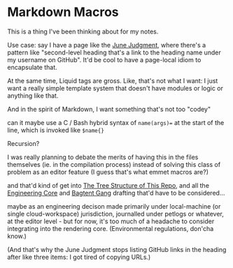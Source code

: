 # Markdown Macros

This is a thing I've been thinking about for my notes.

Use case: say I have a page like the [June Judgment](b7b835c5-d843-4888-ae53-bd8aef36d5cd.md), where there's a pattern like "second-level heading that's a link to the heading name under my username on GitHub". It'd be cool to have a page-local idiom to encapsulate that.

At the same time, Liquid tags are gross. Like, that's not what I want: I just want a really simple template system that doesn't have modules or logic or anything like that.

And in the spirit of Markdown, I want something that's not too "codey"

can it maybe use a C / Bash hybrid syntax of `name(args)=` at the start of the line, which is invoked like `$name{}`

Recursion?

I was really planning to debate the merits of having this in the files themselves (ie. in the compilation process) instead of solving this class of problem as an editor feature (I guess that's what emmet macros are?)

and that'd kind of get into [The Tree Structure of This Repo](b651b62a-9906-4a3d-943b-93d19e4153d7.md), and all the [Engineering Core](30ec2e6e-47d0-496a-a523-0732b35aea8a.md) and [Bagtent Gang](ba00b8cb-9d05-4aef-bd50-0990f82dd723.md) drafting that'd have to be considered...

maybe as an engineering decison made primarily under local-machine (or single cloud-workspace) jurisdiction, journalled under petlogs or whatever, at the editor level - but for now, it's too much of a headache to consider integrating into the rendering core. (Environmental regulations, don'cha know.)

(And that's why the June Judgment stops listing GitHub links in the heading after like three items: I got tired of copying URLs.)

